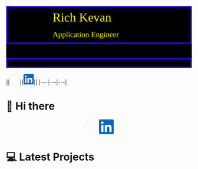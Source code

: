 <img src="./media/richkevan.svg"  alt="rich kevan's github" />

||[<img src="./media/social/earth-americas-solid.svg" width="28"/>](https://richkevan.com)||[<img src="./media/social/linkedin.svg" width="28">](https://www.linkedin.com/in/rich-kevan)||
|---|---|---|

# :wave: Hi there

<d style="display:flex;justify-content:center">
<a href="https://richkevan.com"><img src="./media/social/earth-americas-solid.svg" width="40"></a>
<a href="https://www.linkedin.com/in/rich-kevan"><img src="./media/social/linkedin.svg" width="40"></a>
</d>

# :computer: Latest Projects



